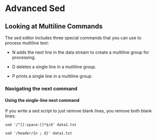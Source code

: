 # Advanced Sed

## Looking at Multiline Commands
The sed editor includes three special commands that you can use to process multiline text:

- N adds the next line in the data stream to create a multiline group for processing.

- D deletes a single line in a multiline group.

- P prints a single line in a multiline group.

### Navigating the next command

#### Using the single-line next command
If you write a sed script to just remove blank lines, you remove both blank lines:

    sed '/^[[:space:]]*$/d' data1.txt

    sed '/header/{n ; d}' data1.txt
